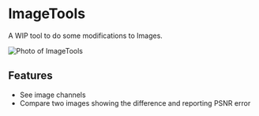 # ImageTools

A WIP tool to do some modifications to Images.

![Photo of ImageTools](https://i.imgur.com/JaeHpXE.png)

## Features

- See image channels
- Compare two images showing the difference and reporting PSNR error
